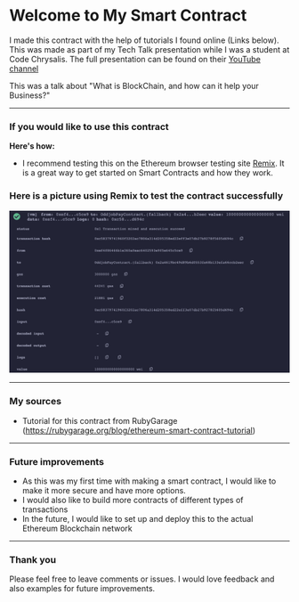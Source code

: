 # Welcome to My Smart Contract

I made this contract with the help of tutorials I found online (Links below). 
<br> This was made as part of my Tech Talk presentation while I was a student at Code Chrysalis. The full presentation can be found on their [YouTube channel](https://www.youtube.com/c/codechrysalis)

This was a talk about "What is BlockChain, and how can it help your Business?"

---


### If you would like to use this contract

**Here's how:**

* I recommend testing this on the Ethereum browser testing site [Remix](https://remix.ethereum.org/). It is a great way to get started on Smart Contracts and how they work.

### Here is a picture using Remix to test the contract successfully

![](2020-08-28-15-25-16.png)

---

### My sources

* Tutorial for this contract from RubyGarage (https://rubygarage.org/blog/ethereum-smart-contract-tutorial)




---

### Future improvements

* As this was my first time with making a smart contract, I would like to make it more secure and have more options. 
* I would also like to build more contracts of different types of transactions
* In the future, I would like to set up and deploy this to the actual Ethereum Blockchain network

---

### Thank you

Please feel free to leave comments or issues. I would love feedback and also examples for future improvements.
